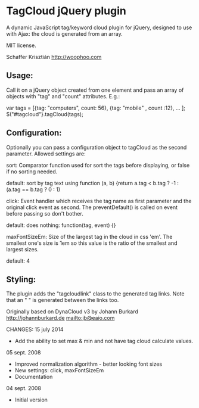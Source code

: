 # TagCloud jQuery plugin

A dynamic JavaScript tag/keyword cloud plugin for jQuery, designed to use with Ajax:
the cloud is generated from an array.

MIT license.

Schaffer Krisztián
http://woophoo.com

Usage:
------

Call it on a jQuery object created from one element and pass an array of
objects with "tag" and "count" attributes. E.g.:

var tags = [{tag: "computers", count: 56}, {tag: "mobile" , count :12}, ... ];
$("#tagcloud"}.tagCloud(tags);


Configuration:
--------------
Optionally you can pass a configuration object to tagCloud as the second
parameter. Allowed settings are:

sort: Comparator function used for sort the tags before displaying, or false if
   no sorting needed.

   default: sort by tag text using
          function (a, b) {return a.tag < b.tag ? -1 : (a.tag == b.tag ? 0 : 1)

click: Event handler which receives the tag name as first parameter
   and the original click event as second. The preventDefault() is called
   on event before passing so don't bother.

   default: does nothing:
          function(tag, event) {}


maxFontSizeEm: Size of the largest tag in the cloud in css 'em'. The smallest
   one's size is 1em so this value is the ratio of the smallest and largest
   sizes.

   default: 4


Styling:
--------
 The plugin adds the "tagcloudlink" class to the generated tag links. Note that
an "&nbsp;" is generated between the links too.


Originally based on DynaCloud v3 by Johann Burkard
<http://johannburkard.de>
<mailto:jb@eaio.com>

CHANGES:
15 july 2014
- Add the ability to set max & min and not have tag cloud calculate values.

05 sept. 2008
- Improved normalization algorithm - better looking font sizes
- New settings: click, maxFontSizeEm
- Documentation

04 sept. 2008
- Initial version
